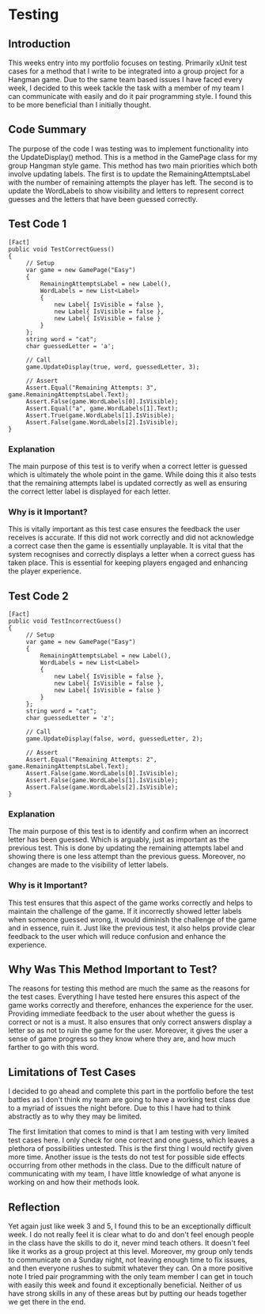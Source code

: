 # Testing

## Introduction

This weeks entry into my portfolio focuses on testing. Primarily xUnit test cases for a method
that I write to be integrated into a group project for a Hangman game. Due to the same team
based issues I have faced every week, I decided to this week tackle the task with a member of my team I can
communicate with easily and do it pair programming style. I found this to be more beneficial 
than I initially thought.

## Code Summary

The purpose of the code I was testing was to implement functionality into the UpdateDisplay()
method. This is a method in the GamePage class for my group Hangman style game. This method
has two main priorities which both involve updating labels. The first is to update the 
RemainingAttemptsLabel with the number of remaining attempts the player has left. The second
is to update the WordLabels to show visibility and letters to represent correct guesses and the
letters that have been guessed correctly.

## Test Code 1

```
[Fact]
public void TestCorrectGuess()
{
     // Setup
     var game = new GamePage("Easy")
     {
         RemainingAttemptsLabel = new Label(),
         WordLabels = new List<Label>
         {
             new Label{ IsVisible = false },
             new Label{ IsVisible = false },
             new Label{ IsVisible = false }
         }
     };
     string word = "cat";
     char guessedLetter = 'a';

     // Call
     game.UpdateDisplay(true, word, guessedLetter, 3);

     // Assert
     Assert.Equal("Remaining Attempts: 3", game.RemainingAttemptsLabel.Text);
     Assert.False(game.WordLabels[0].IsVisible);
     Assert.Equal("a", game.WordLabels[1].Text);
     Assert.True(game.WordLabels[1].IsVisible);
     Assert.False(game.WordLabels[2].IsVisible);
}
```

### Explanation

The main purpose of this test is to verify when a correct letter is guessed which is ultimately
the whole point in the game. While doing this it also tests that the remaining attempts label
is updated correctly as well as ensuring the correct letter label is displayed for each letter.

### Why is it Important?

This is vitally important as this test case ensures the feedback the user receives is accurate.
If this did not work correctly and did not acknowledge a correct case then the game is essentially
unplayable. It is vital that the system recognises and correctly displays a letter when a 
correct guess has taken place. This is essential for keeping players engaged and enhancing
the player experience.

## Test Code 2

```
[Fact]
public void TestIncorrectGuess()
{
     // Setup
     var game = new GamePage("Easy")
     {
         RemainingAttemptsLabel = new Label(),
         WordLabels = new List<Label>
         {
             new Label{ IsVisible = false },
             new Label{ IsVisible = false },
             new Label{ IsVisible = false }
         }
     };
     string word = "cat";
     char guessedLetter = 'z';

     // Call
     game.UpdateDisplay(false, word, guessedLetter, 2);

     // Assert
     Assert.Equal("Remaining Attempts: 2", game.RemainingAttemptsLabel.Text);
     Assert.False(game.WordLabels[0].IsVisible);
     Assert.False(game.WordLabels[1].IsVisible);
     Assert.False(game.WordLabels[2].IsVisible);
}
```

### Explanation

The main purpose of this test is to identify and confirm when an incorrect letter has been 
guessed. Which is arguably, just as important as the previous test. This is done by updating
the remaining attempts label and showing there is one less attempt than the previous guess.
Moreover, no changes are made to the visibility of letter labels.

### Why is it Important?

This test ensures that this aspect of the game works correctly and helps to maintain the
challenge of the game. If it incorrectly showed letter labels when someone guessed wrong,
it would diminish the challenge of the game and in essence, ruin it. Just like the previous
test, it also helps provide clear feedback to the user which will reduce confusion and enhance
the experience.

## Why Was This Method Important to Test?

The reasons for testing this method are much the same as the reasons for the test cases. Everything
I have tested here ensures this aspect of the game works correctly and therefore, enhances
the experience for the user. Providing immediate feedback to the user about whether the guess
is correct or not is a must. It also ensures that only correct answers display a letter so as
not to ruin the game for the user. Moreover, it gives the user a sense of game progress so
they know where they are, and how much farther to go with this word.

## Limitations of Test Cases

I decided to go ahead and complete this part in the portfolio before the test battles 
as I don't think my team are going to have a working test class due to a myriad of issues
the night before. Due to this I have had to think abstractly as to why they may be limited.

The first limitation that comes to mind is that I am testing with very limited test cases here.
I only check for one correct and one guess, which leaves a plethora of possibilities untested.
This is the first thing I would rectify given more time. 
Another issue is the tests do not test for possible side effects occurring from other methods
in the class. Due to the difficult nature of communicating with my team, I have little knowledge
of what anyone is working on and how their methods look.


## Reflection

Yet again just like week 3 and 5, I found this to be an exceptionally difficult week. I do not
really feel it is clear what to do and don't feel enough people in the class have the skills to do
it, never mind teach others. It doesn't feel like it works as a group project at this level. Moreover,
my group only tends to communicate on a Sunday night, not leaving enough time to fix issues, and then
everyone rushes to submit whatever they can.
On a more positive note I tried pair programming with the only team member I can get in touch with
easily this week and found it exceptionally beneficial. Neither of us have strong skills in any
of these areas but by putting our heads together we get there in the end.

